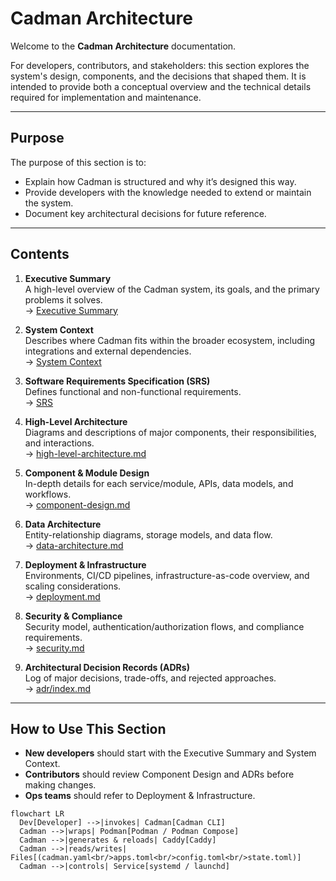 # Cadman Architecture

Welcome to the **Cadman Architecture** documentation.

For developers, contributors, and stakeholders: this section explores the system's design, components, and the decisions that shaped them. It is intended to provide both a conceptual overview and the technical details required for implementation and maintenance.

---

## Purpose

The purpose of this section is to:
- Explain how Cadman is structured and why it’s designed this way.
- Provide developers with the knowledge needed to extend or maintain the system.
- Document key architectural decisions for future reference.

---

## Contents

1. **Executive Summary**  
   A high-level overview of the Cadman system, its goals, and the primary problems it solves.  
   → [Executive Summary](executive-summary.md)

2. **System Context**  
   Describes where Cadman fits within the broader ecosystem, including integrations and external dependencies.  
   → [System Context](system-context.md)

3. **Software Requirements Specification (SRS)**  
   Defines functional and non-functional requirements.  
   → [SRS](srs.md)

4. **High-Level Architecture**  
   Diagrams and descriptions of major components, their responsibilities, and interactions.  
   → [high-level-architecture.md](high-level-architecture.md)

5. **Component & Module Design**  
   In-depth details for each service/module, APIs, data models, and workflows.  
   → [component-design.md](component-design.md)

6. **Data Architecture**  
   Entity-relationship diagrams, storage models, and data flow.  
   → [data-architecture.md](data-architecture.md)

7. **Deployment & Infrastructure**  
   Environments, CI/CD pipelines, infrastructure-as-code overview, and scaling considerations.  
   → [deployment.md](deployment.md)

8. **Security & Compliance**  
   Security model, authentication/authorization flows, and compliance requirements.  
   → [security.md](security.md)

9. **Architectural Decision Records (ADRs)**  
   Log of major decisions, trade-offs, and rejected approaches.  
   → [adr/index.md](adr/index.md)

---

## How to Use This Section

- **New developers** should start with the Executive Summary and System Context.
- **Contributors** should review Component Design and ADRs before making changes.
- **Ops teams** should refer to Deployment & Infrastructure.

```mermaid
flowchart LR
  Dev[Developer] -->|invokes| Cadman[Cadman CLI]
  Cadman -->|wraps| Podman[Podman / Podman Compose]
  Cadman -->|generates & reloads| Caddy[Caddy]
  Cadman -->|reads/writes| Files[(cadman.yaml<br/>apps.toml<br/>config.toml<br/>state.toml)]
  Cadman -->|controls| Service[systemd / launchd]
```